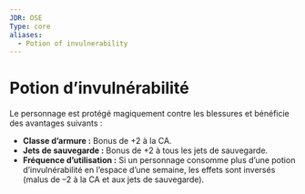 ```yaml
---
JDR: OSE
Type: core
aliases:
  - Potion of invulnerability
---
```

# Potion d’invulnérabilité

Le personnage est protégé magiquement contre les blessures et bénéficie des avantages suivants :

- **Classe d’armure :** Bonus de +2 à la CA.
- **Jets de sauvegarde :** Bonus de +2 à tous les jets de sauvegarde.
- **Fréquence d’utilisation :** Si un personnage consomme plus d’une potion d’invulnérabilité en l’espace d’une semaine, les effets sont inversés (malus de –2 à la CA et aux jets de sauvegarde).
